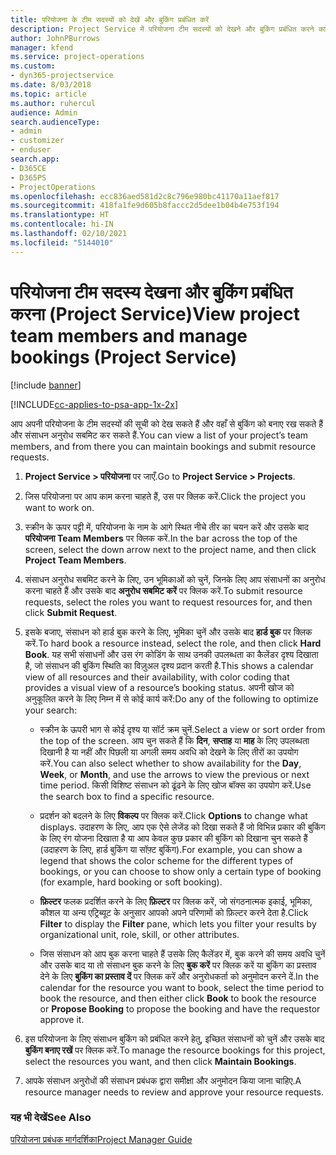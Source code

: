 ```yaml
---
title: परियोजना के टीम सदस्यों को देखें और बुकिंग प्रबंधित करें
description: Project Service में परियोजना टीम सदस्यों को देखने और बुकिंग प्रबंधित करने का तरीका
author: JohnPBurrows
manager: kfend
ms.service: project-operations
ms.custom:
- dyn365-projectservice
ms.date: 8/03/2018
ms.topic: article
ms.author: ruhercul
audience: Admin
search.audienceType:
- admin
- customizer
- enduser
search.app:
- D365CE
- D365PS
- ProjectOperations
ms.openlocfilehash: ecc836aed581d2c8c796e980bc41170a11aef817
ms.sourcegitcommit: 418fa1fe9d605b8faccc2d5dee1b04b4e753f194
ms.translationtype: HT
ms.contentlocale: hi-IN
ms.lasthandoff: 02/10/2021
ms.locfileid: "5144010"
---
```

# <a name="view-project-team-members-and-manage-bookings-project-service"></a><span data-ttu-id="f1b54-103">परियोजना टीम सदस्य देखना और बुकिंग प्रबंधित करना (Project Service)</span><span class="sxs-lookup"><span data-stu-id="f1b54-103">View project team members and manage bookings (Project Service)</span></span>

[!include [banner](../includes/psa-now-project-operations.md)]

[!INCLUDE[cc-applies-to-psa-app-1x-2x](../includes/cc-applies-to-psa-app-1x-2x.md)]

<span data-ttu-id="f1b54-104">आप अपनी परियोजना के टीम सदस्यों की सूची को देख सकते हैं और वहाँ से बुकिंग को बनाए रख सकते हैं और संसाधन अनुरोध सबमिट कर सकते हैं.</span><span class="sxs-lookup"><span data-stu-id="f1b54-104">You can view a list of your project’s team members, and from there you can maintain bookings and submit resource requests.</span></span>  
  
1.  <span data-ttu-id="f1b54-105">**Project Service > परियोजना** पर जाएँ.</span><span class="sxs-lookup"><span data-stu-id="f1b54-105">Go to **Project Service > Projects**.</span></span>  
  
2.  <span data-ttu-id="f1b54-106">जिस परियोजना पर आप काम करना चाहते हैं, उस पर क्लिक करें.</span><span class="sxs-lookup"><span data-stu-id="f1b54-106">Click the project you want to work on.</span></span>  
  
3.  <span data-ttu-id="f1b54-107">स्क्रीन के ऊपर पट्टी में, परियोजना के नाम के आगे स्थित नीचे तीर का चयन करें और उसके बाद **परियोजना Team Members** पर क्लिक करें.</span><span class="sxs-lookup"><span data-stu-id="f1b54-107">In the bar across the top of the screen, select the down arrow next to the project name, and then click **Project Team Members**.</span></span>  
  
4.  <span data-ttu-id="f1b54-108">संसाधन अनुरोध सबमिट करने के लिए, उन भूमिकाओं को चुनें, जिनके लिए आप संसाधनों का अनुरोध करना चाहते हैं और उसके बाद **अनुरोध सबमिट करें** पर क्लिक करें.</span><span class="sxs-lookup"><span data-stu-id="f1b54-108">To submit resource requests, select the roles you want to request resources for, and then click **Submit Request**.</span></span>  
  
5.  <span data-ttu-id="f1b54-109">इसके बजाए, संसाधन को हार्ड बुक करने के लिए, भूमिका चुनें और उसके बाद **हार्ड बुक** पर क्लिक करें.</span><span class="sxs-lookup"><span data-stu-id="f1b54-109">To hard book a resource instead, select the role, and then click **Hard Book**.</span></span> <span data-ttu-id="f1b54-110">यह सभी संसाधनों और उस रंग कोडिंग के साथ उनकी उपलब्धता का कैलेंडर दृश्य दिखाता है, जो संसाधन की बुकिंग स्थिति का विज़ुअल दृश्य प्रदान करती है.</span><span class="sxs-lookup"><span data-stu-id="f1b54-110">This shows a calendar view of all resources and their availability, with color coding that provides a visual view of a resource’s booking status.</span></span> <span data-ttu-id="f1b54-111">अपनी खोज को अनुकूलित करने के लिए निम्न में से कोई कार्य करें:</span><span class="sxs-lookup"><span data-stu-id="f1b54-111">Do any of the following to optimize your search:</span></span>  
  
    -   <span data-ttu-id="f1b54-112">स्क्रीन के ऊपरी भाग से कोई दृश्य या सॉर्ट क्रम चुनें.</span><span class="sxs-lookup"><span data-stu-id="f1b54-112">Select a view or sort order from the top of the screen.</span></span> <span data-ttu-id="f1b54-113">आप चुन सकते हैं कि **दिन**, **सप्ताह** या **माह** के लिए उपलब्धता दिखानी है या नहीं और पिछली या अगली समय अवधि को देखने के लिए तीरों का उपयोग करें.</span><span class="sxs-lookup"><span data-stu-id="f1b54-113">You can also select whether to show availability for the **Day**, **Week**, or **Month**, and use the arrows to view the previous or next time period.</span></span> <span data-ttu-id="f1b54-114">किसी विशिष्ट संसाधन को ढूंढने के लिए खोज बॉक्स का उपयोग करें.</span><span class="sxs-lookup"><span data-stu-id="f1b54-114">Use the search box to find a specific resource.</span></span>  
  
    -   <span data-ttu-id="f1b54-115">प्रदर्शन को बदलने के लिए **विकल्प** पर क्लिक करें.</span><span class="sxs-lookup"><span data-stu-id="f1b54-115">Click **Options** to change what displays.</span></span> <span data-ttu-id="f1b54-116">उदाहरण के लिए, आप एक ऐसे लेजेंड को दिखा सकते हैं जो विभिन्न प्रकार की बुकिंग के लिए रंग योजना दिखाता है या आप केवल कुछ प्रकार की बुकिंग को दिखाना चुन सकते हैं (उदाहरण के लिए, हार्ड बुकिंग या सॉफ़्ट बुकिंग).</span><span class="sxs-lookup"><span data-stu-id="f1b54-116">For example, you can show a legend that shows the color scheme for the different types of bookings, or you can choose to show only a certain type of booking (for example, hard booking or soft booking).</span></span>  
  
    -   <span data-ttu-id="f1b54-117">**फ़िल्टर** फलक प्रदर्शित करने के लिए **फ़िल्टर** पर क्लिक करें, जो संगठनात्मक इकाई, भूमिका, कौशल या अन्य एट्रिब्यूट के अनुसार आपको अपने परिणामों को फ़िल्टर करने देता है.</span><span class="sxs-lookup"><span data-stu-id="f1b54-117">Click **Filter** to display the **Filter** pane, which lets you filter your results by organizational unit, role, skill, or other attributes.</span></span>  
  
    -   <span data-ttu-id="f1b54-118">जिस संसाधन को आप बुक करना चाहते हैं उसके लिए कैलेंडर में, बुक करने की समय अवधि चुनें और उसके बाद या तो संसाधन बुक करने के लिए **बुक करें** पर क्लिक करें या बुकिंग का प्रस्ताव देने के लिए **बुकिंग का प्रस्ताव दें** पर क्लिक करें और अनुरोधकर्ता को अनुमोदन करने दें.</span><span class="sxs-lookup"><span data-stu-id="f1b54-118">In the calendar for the resource you want to book, select the time period to book the resource, and then either click **Book** to book the resource or **Propose Booking** to propose the booking and have the requestor approve it.</span></span>  
  
6.  <span data-ttu-id="f1b54-119">इस परियोजना के लिए संसाधन बुकिंग को प्रबंधित करने हेतु, इच्छित संसाधनों को चुनें और उसके बाद **बुकिंग बनाए रखें** पर क्लिक करें.</span><span class="sxs-lookup"><span data-stu-id="f1b54-119">To manage the resource bookings for this project, select the resources you want, and then click **Maintain Bookings**.</span></span>  
  
7.  <span data-ttu-id="f1b54-120">आपके संसाधन अनुरोधों की संसाधन प्रबंधक द्वारा समीक्षा और अनुमोदन किया जाना चाहिए.</span><span class="sxs-lookup"><span data-stu-id="f1b54-120">A resource manager needs to review and approve your resource requests.</span></span>  
  
### <a name="see-also"></a><span data-ttu-id="f1b54-121">यह भी देखें</span><span class="sxs-lookup"><span data-stu-id="f1b54-121">See Also</span></span>  
 [<span data-ttu-id="f1b54-122">परियोजना प्रबंधक मार्गदर्शिका</span><span class="sxs-lookup"><span data-stu-id="f1b54-122">Project Manager Guide</span></span>](../psa/project-manager-guide.md)
